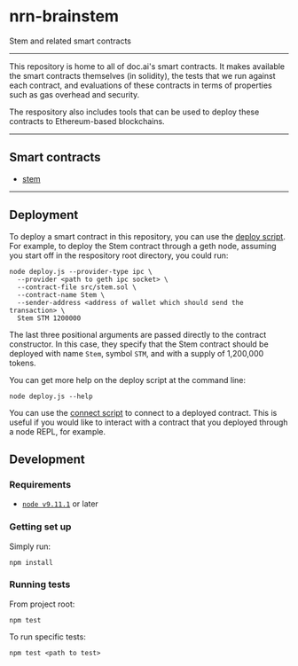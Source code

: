 # nrn-brainstem

Stem and related smart contracts

- - -

This repository is home to all of doc.ai's smart contracts. It makes available the smart contracts themselves (in solidity),
the tests that we run against each contract, and evaluations of these contracts in terms of properties such as gas overhead
and security.

The respository also includes tools that can be used to deploy these contracts to Ethereum-based blockchains.

- - -

## Smart contracts

+ [stem](stem.md)

- - -

## Deployment

To deploy a smart contract in this repository, you can use the [deploy script](./deploy.js). For
example, to deploy the Stem contract through a geth node, assuming you start off in the respository
root directory, you could run:

```
node deploy.js --provider-type ipc \
  --provider <path to geth ipc socket> \
  --contract-file src/stem.sol \
  --contract-name Stem \
  --sender-address <address of wallet which should send the transaction> \
  Stem STM 1200000
```

The last three positional arguments are passed directly to the contract constructor. In this case,
they specify that the Stem contract should be deployed with name `Stem`, symbol `STM`, and with
a supply of 1,200,000 tokens.

You can get more help on the deploy script at the command line:
```
node deploy.js --help
```

You can use the [connect script](./connect.js) to connect to a deployed contract. This is useful
if you would like to interact with a contract that you deployed through a node REPL, for example.


## Development

### Requirements

+ [`node v9.11.1`](https://nodejs.org/en/blog/release/v9.11.1/) or later


### Getting set up

Simply run:
```
npm install
```


### Running tests

From project root:

```
npm test
```

To run specific tests:

```
npm test <path to test>
```